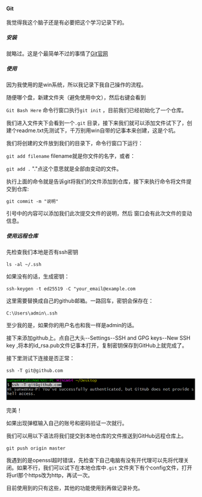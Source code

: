 #### Git

我觉得我这个脑子还是有必要把这个学习记录下的。

##### 安装

就略过。这是个最简单不过的事情了[Git官网](http://git-scm.com/downloads)

##### 使用

因为我使用的是win系统，所以我记录下我自己操作的流程。

随便哪个盘，新建文件夹（避免使用中文），然后右键会看到

``Git Bash Here``  命令行窗口执行``git init`` ，目前我们已经初始化了一个仓库。

我们进入文件夹下会看到一个``.git`` 目录，接下来我们就可以添加文件试下了，创建个readme.txt先测试下，千万别用win自带的记事本来创建，这是个坑。

我们将创建的文件放到我们的目录下，命令行窗口下运行：

``git add filename`` filename就是你文件的名字，或者：

``git add .``  "."点这个意思就是全部由变动的文件。

执行上面的命令就是告诉git将我们的文件添加到仓库，接下来执行命令将文件提交到仓库:

``git commit -m "说明" `` 

引号中的内容可以添加我们此次提交文件的说明，然后 窗口会有此次文件的变动信息。

##### 使用远程仓库

先检查我们本地是否有ssh密钥

``ls -al ~/.ssh`` 

如果没有的话，生成密钥：

``ssh-keygen -t ed25519 -C "your_email@example.com``

这里需要替换成自己的github邮箱。一路回车，密钥会保存在：

``C:\Users\admin\.ssh`` 

至少我的是，如果你的用户名也和我一样是admin的话。

接下来添加github上。点自己大头--Settings--SSH and GPG keys--New SSH key ,将本的id_rsa.pub文件记事本打开，复制密钥保存到GitHub上就完成了。

接下里测试下连接是否正常：

``ssh -T git@github.com`` 

![20190619221201430](../img/20190619221201430.png)

  完美！

如果出现弹框输入自己的账号和密码验证一次就行。

我们可以用以下语法将我们提交到本地仓库的文件推送到GitHub远程仓库上。

``git push origin master``  

我遇到的是openssl超时错误，先检查下自己电脑有没有开代理可以先将代理关闭。如果不行，我们可以试下在本地仓库中``.git`` 文件夹下有个config文件，打开将url那个https改为http，再试一次。



目前使用到的只有这些，其他的功能使用到再做记录补充。

